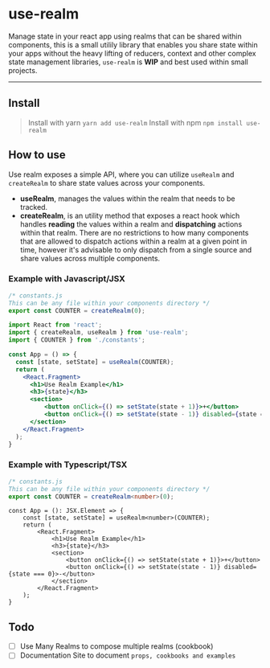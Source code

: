 # use-realm

Manage state in your react app using realms that can be shared within components, this is a small utilily library that enables you share state within your apps without the heavy lifting of reducers, context and other complex state management libraries, `use-realm` is **WIP** and best used within small projects.

---

## Install

> Install with yarn `yarn add use-realm`
> Install with npm `npm install use-realm`

## How to use

Use realm exposes a simple API, where you can utilize `useRealm` and `createRealm` to share state values across your components.

- **useRealm**, manages the values within the realm that needs to be tracked.
- **createRealm**, is an utility method that exposes a react hook which handles **reading** the values within a realm and **dispatching** actions within that realm. There are no restrictions to how many components that are allowed to dispatch actions within a realm at a given point in time, however it's advisable to only dispatch from a single source and share values across multiple components.

### Example with Javascript/JSX

```js
/* constants.js
This can be any file within your components directory */
export const COUNTER = createRealm(0);
```

```jsx
import React from 'react';
import { createRealm, useRealm } from 'use-realm';
import { COUNTER } from './constants';

const App = () => {
  const [state, setState] = useRealm(COUNTER);
  return (
    <React.Fragment>
      <h1>Use Realm Example</h1>
      <h3>{state}</h3>
      <section>
          <button onClick={() => setState(state + 1)}>+</button>
          <button onClick={() => setState(state - 1)} disabled={state === 0}>-</button>
      </section>
    </React.Fragment>
  );
}
```

### Example with Typescript/TSX

```ts
/* constants.js
This can be any file within your components directory */
export const COUNTER = createRealm<number>(0);
```

```tsx
const App = (): JSX.Element => {
    const [state, setState] = useRealm<number>(COUNTER);
    return (
        <React.Fragment>
            <h1>Use Realm Example</h1>
            <h3>{state}</h3>
            <section>
                <button onClick={() => setState(state + 1)}>+</button>
                <button onClick={() => setState(state - 1)} disabled={state === 0}>-</button>
            </section>
        </React.Fragment>
    );
}

```

## Todo

- [ ] Use Many Realms to compose multiple realms (cookbook)
- [ ] Documentation Site to document `props, cookbooks and examples`
